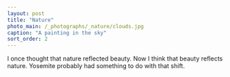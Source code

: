 ```yaml
---
layout: post
title: "Nature"
photo_main: /_photographs/_nature/clouds.jpg
caption: "A painting in the sky"
sort_order: 2
---
```

I once thought that nature reflected beauty. Now I think that beauty reflects nature. Yosemite probably had something to do with that shift.
